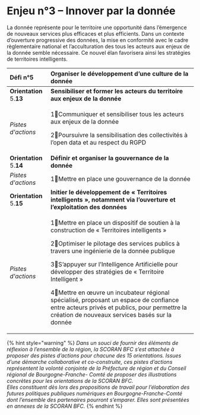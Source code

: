 # Enjeu n°3 – Innover par la donnée

La donnée représente pour le territoire une opportunité dans l’émergence de nouveaux services plus efficaces et plus efficients. Dans un contexte d’ouverture progressive des données, la mise en conformité avec le cadre règlementaire national et l’acculturation des tous les acteurs aux enjeux de la donnée semble nécessaire. Ce nouvel élan favorisera ainsi les stratégies de territoires intelligents.

<table>
  <thead>
    <tr>
      <th style="text-align:left">D&#xE9;fi n&#xB0;5</th>
      <th style="text-align:left"><b>Organiser le d&#xE9;veloppement d&#x2019;une culture de la donn&#xE9;e</b>
      </th>
    </tr>
  </thead>
  <tbody>
    <tr>
      <td style="text-align:left"><b>Orientation</b>
        <br />5.<b>13</b>
      </td>
      <td style="text-align:left"><b>Sensibiliser et former les acteurs du territoire aux enjeux de la donn&#xE9;e</b>
      </td>
    </tr>
    <tr>
      <td style="text-align:left"><em>Pistes d&apos;actions</em>
      </td>
      <td style="text-align:left">
        <p>1&#x20E3;Communiquer et sensibiliser tous les acteurs aux enjeux de la
          donn&#xE9;e</p>
        <p>2&#x20E3;Poursuivre la sensibilisation des collectivit&#xE9;s &#xE0; l&#x2019;open
          data et au respect du RGPD</p>
      </td>
    </tr>
    <tr>
      <td style="text-align:left"><b>Orientation</b>
        <br />5.<b>14</b>
      </td>
      <td style="text-align:left"><b>D&#xE9;finir et organiser la gouvernance de la donn&#xE9;e</b>
      </td>
    </tr>
    <tr>
      <td style="text-align:left"><em>Pistes d&apos;actions</em>
      </td>
      <td style="text-align:left">1&#x20E3;Mettre en place une gouvernance de la donn&#xE9;e</td>
    </tr>
    <tr>
      <td style="text-align:left"><b>Orientation</b>
        <br />5.<b>15</b>
      </td>
      <td style="text-align:left"><b>Initier le d&#xE9;veloppement de &#xAB; Territoires intelligents &#xBB;, notamment via l&#x2019;ouverture et l&#x2019;exploitation des donn&#xE9;es</b>
      </td>
    </tr>
    <tr>
      <td style="text-align:left"><em>Pistes d&apos;actions</em>
      </td>
      <td style="text-align:left">
        <p>1&#x20E3;Mettre en place un dispositif de soutien &#xE0; la construction
          de &#xAB; Territoires intelligents &#xBB;</p>
        <p>2&#x20E3;Optimiser le pilotage des services publics &#xE0; travers une
          ing&#xE9;nierie de la donn&#xE9;e publique</p>
        <p>3&#x20E3;S&#x2019;appuyer sur l&#x2019;Intelligence Artificielle pour
          d&#xE9;velopper des strat&#xE9;gies de &#xAB; Territoire Intelligent &#xBB;</p>
        <p>4&#x20E3;Mettre en &#x153;uvre un incubateur r&#xE9;gional sp&#xE9;cialis&#xE9;,
          proposant un espace de confiance entre acteurs priv&#xE9;s et publics,
          pour permettre la cr&#xE9;ation de nouveaux services bas&#xE9;s sur la
          donn&#xE9;e</p>
      </td>
    </tr>
  </tbody>
</table>

{% hint style="warning" %}
_Dans un souci de fournir des éléments de réflexion à l’ensemble de la région, la SCORAN BFC s’est attachée à proposer des pistes d’actions pour chacune des 15 orientations. Issues d’une démarche collaborative et co-construite, ces pistes d’actions représentent la volonté conjointe de la Préfecture de région et du Conseil régional de Bourgogne-Franche- Comté de proposer des illustrations concrètes pour les orientations de la SCORAN BFC.   
Elles constituent dès lors des propositions de travail pour l’élaboration des futures politiques publiques numériques en Bourgogne-Franche-Comté dont l’ensemble des partenaires pourront s’emparer. Elles sont présentées en annexes de la SCORAN BFC._
{% endhint %}

